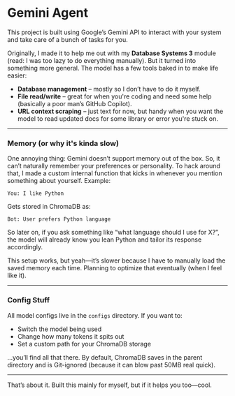 

# Gemini Agent

This project is built using Google’s Gemini API to interact with your system and take care of a bunch of tasks for you.

Originally, I made it to help me out with my **Database Systems 3** module (read: I was too lazy to do everything manually). But it turned into something more general. The model has a few tools baked in to make life easier:

* **Database management** – mostly so I don’t have to do it myself.
* **File read/write** – great for when you're coding and need some help (basically a poor man’s GitHub Copilot).
* **URL context scraping** – just text for now, but handy when you want the model to read updated docs for some library or error you're stuck on.

---

### Memory (or why it's kinda slow)

One annoying thing: Gemini doesn’t support memory out of the box. So, it can’t naturally remember your preferences or personality. To hack around that, I made a custom internal function that kicks in whenever you mention something about yourself. Example:

```
You: I like Python
```

Gets stored in ChromaDB as:

```
Bot: User prefers Python language
```

So later on, if you ask something like “what language should I use for X?”, the model will already know you lean Python and tailor its response accordingly.

This setup works, but yeah—it’s slower because I have to manually load the saved memory each time. Planning to optimize that eventually (when I feel like it).

---

### Config Stuff

All model configs live in the `configs` directory. If you want to:

* Switch the model being used
* Change how many tokens it spits out
* Set a custom path for your ChromaDB storage

…you’ll find all that there. By default, ChromaDB saves in the parent directory and is Git-ignored (because it can blow past 50MB real quick).

---

That’s about it. Built this mainly for myself, but if it helps you too—cool.
 
